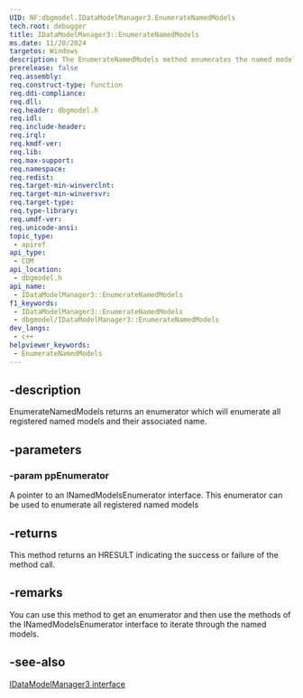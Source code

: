 ```yaml
---
UID: NF:dbgmodel.IDataModelManager3.EnumerateNamedModels
tech.root: debugger
title: IDataModelManager3::EnumerateNamedModels
ms.date: 11/20/2024
targetos: Windows
description: The EnumerateNamedModels method enumerates the named models in the data model manager.
prerelease: false
req.assembly: 
req.construct-type: function
req.ddi-compliance: 
req.dll: 
req.header: dbgmodel.h
req.idl: 
req.include-header: 
req.irql: 
req.kmdf-ver: 
req.lib: 
req.max-support: 
req.namespace: 
req.redist: 
req.target-min-winverclnt: 
req.target-min-winversvr: 
req.target-type: 
req.type-library: 
req.umdf-ver: 
req.unicode-ansi: 
topic_type:
 - apiref
api_type:
 - COM
api_location:
 - dbgmodel.h
api_name:
 - IDataModelManager3::EnumerateNamedModels
f1_keywords:
 - IDataModelManager3::EnumerateNamedModels
 - dbgmodel/IDataModelManager3::EnumerateNamedModels
dev_langs:
 - c++
helpviewer_keywords:
 - EnumerateNamedModels
---
```


## -description

EnumerateNamedModels returns an enumerator which will enumerate all registered named models and their associated name.

## -parameters

### -param ppEnumerator

A pointer to an INamedModelsEnumerator interface. This enumerator can be used to enumerate all registered named models

## -returns

This method returns an HRESULT indicating the success or failure of the method call.

## -remarks

You can use this method to get an enumerator and then use the methods of the INamedModelsEnumerator interface to iterate through the named models.

## -see-also

[IDataModelManager3 interface](nn-dbgmodel-idatamodelmanager3.md)